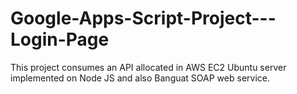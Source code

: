 # Google-Apps-Script-Project---Login-Page

This project consumes an API allocated in AWS EC2 Ubuntu server implemented on Node JS and also Banguat SOAP web service.
